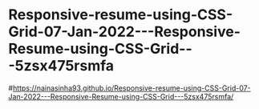 # Responsive-resume-using-CSS-Grid-07-Jan-2022---Responsive-Resume-using-CSS-Grid---5zsx475rsmfa

#https://nainasinha93.github.io/Responsive-resume-using-CSS-Grid-07-Jan-2022---Responsive-Resume-using-CSS-Grid---5zsx475rsmfa/
